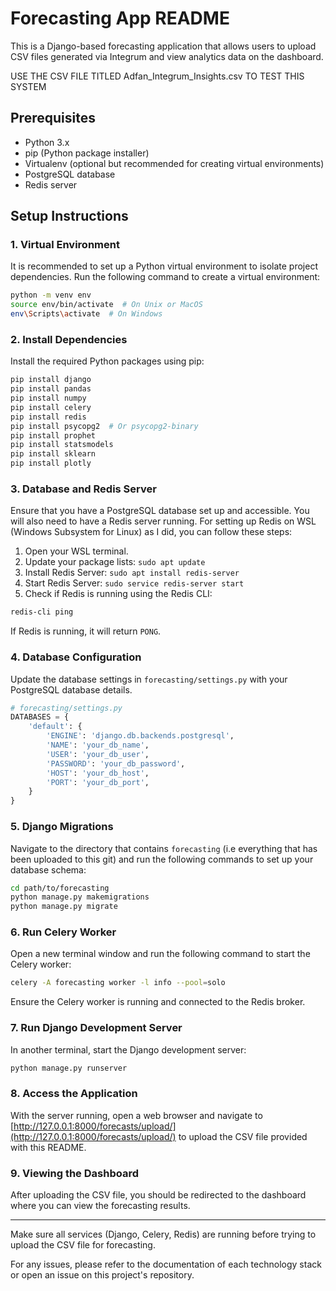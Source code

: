 
# Forecasting App README

This is a Django-based forecasting application that allows users to upload CSV files generated via Integrum and view analytics data on the dashboard.

USE THE CSV FILE TITLED Adfan_Integrum_Insights.csv TO TEST THIS SYSTEM

## Prerequisites

- Python 3.x
- pip (Python package installer)
- Virtualenv (optional but recommended for creating virtual environments)
- PostgreSQL database
- Redis server

## Setup Instructions

### 1. Virtual Environment

It is recommended to set up a Python virtual environment to isolate project dependencies. Run the following command to create a virtual environment:

```bash
python -m venv env
source env/bin/activate  # On Unix or MacOS
env\Scripts\activate  # On Windows
```

### 2. Install Dependencies

Install the required Python packages using pip:

```bash
pip install django
pip install pandas
pip install numpy
pip install celery
pip install redis
pip install psycopg2  # Or psycopg2-binary
pip install prophet
pip install statsmodels
pip install sklearn
pip install plotly
```

### 3. Database and Redis Server

Ensure that you have a PostgreSQL database set up and accessible. 
You will also need to have a Redis server running. For setting up Redis on WSL (Windows Subsystem for Linux) as I did, you can follow these steps:

1. Open your WSL terminal.
2. Update your package lists: `sudo apt update`
3. Install Redis Server: `sudo apt install redis-server`
4. Start Redis Server: `sudo service redis-server start`
5. Check if Redis is running using the Redis CLI:

```bash
redis-cli ping
```

If Redis is running, it will return `PONG`.

### 4. Database Configuration

Update the database settings in `forecasting/settings.py` with your PostgreSQL database details.

```python
# forecasting/settings.py
DATABASES = {
    'default': {
        'ENGINE': 'django.db.backends.postgresql',
        'NAME': 'your_db_name',
        'USER': 'your_db_user',
        'PASSWORD': 'your_db_password',
        'HOST': 'your_db_host',
        'PORT': 'your_db_port',
    }
}
```

### 5. Django Migrations

Navigate to the directory that contains `forecasting` (i.e everything that has been uploaded to this git) and run the following commands to set up your database schema:

```bash 
cd path/to/forecasting
python manage.py makemigrations
python manage.py migrate
```

### 6. Run Celery Worker

Open a new terminal window and run the following command to start the Celery worker:

```bash
celery -A forecasting worker -l info --pool=solo
```

Ensure the Celery worker is running and connected to the Redis broker.

### 7. Run Django Development Server

In another terminal, start the Django development server:

```bash
python manage.py runserver
```

### 8. Access the Application

With the server running, open a web browser and navigate to [http://127.0.0.1:8000/forecasts/upload/](http://127.0.0.1:8000/forecasts/upload/) to upload the CSV file provided with this README.

### 9. Viewing the Dashboard

After uploading the CSV file, you should be redirected to the dashboard where you can view the forecasting results.

---

Make sure all services (Django, Celery, Redis) are running before trying to upload the CSV file for forecasting.

For any issues, please refer to the documentation of each technology stack or open an issue on this project's repository.
